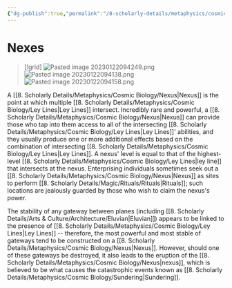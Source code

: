 ```yaml
---
{"dg-publish":true,"permalink":"/8-scholarly-details/metaphysics/cosmic-biology/nexus/","noteIcon":""}
---
```


# Nexes

>[!grid]
>![Pasted image 20230122094249.png](/img/user/x.%20Assets/Attachments/Pasted%20image%2020230122094249.png)
>![Pasted image 20230122094138.png](/img/user/x.%20Assets/Attachments/Pasted%20image%2020230122094138.png)
>![Pasted image 20230122094158.png](/img/user/x.%20Assets/Attachments/Pasted%20image%2020230122094158.png)

A [[8. Scholarly Details/Metaphysics/Cosmic Biology/Nexus\|Nexus]] is the point at which multiple [[8. Scholarly Details/Metaphysics/Cosmic Biology/Ley Lines\|Ley Lines]] intersect. Incredibly rare and powerful, a [[8. Scholarly Details/Metaphysics/Cosmic Biology/Nexus\|Nexus]] can provide those who tap into them access to all of the intersecting [[8. Scholarly Details/Metaphysics/Cosmic Biology/Ley Lines\|Ley Lines]]' abilities, and they usually produce one or more additional effects based on the combination of intersecting [[8. Scholarly Details/Metaphysics/Cosmic Biology/Ley Lines\|Ley Lines]]. A nexus' level is equal to that of the highest-level [[8. Scholarly Details/Metaphysics/Cosmic Biology/Ley Lines\|ley line]] that intersects at the nexus. Enterprising individuals sometimes seek out a [[8. Scholarly Details/Metaphysics/Cosmic Biology/Nexus\|Nexus]] as sites to perform [[8. Scholarly Details/Magic/Rituals/Rituals\|Rituals]]; such locations are jealously guarded by those who wish to claim the nexus's power.

The stability of any gateway between planes (including [[8. Scholarly Details/Arts & Culture/Architecture/Eluvian\|Eluvian]]) appears to be linked to the presence of [[8. Scholarly Details/Metaphysics/Cosmic Biology/Ley Lines\|Ley Lines]] -- therefore, the most powerful and most stable of gateways tend to be constructed on a [[8. Scholarly Details/Metaphysics/Cosmic Biology/Nexus\|Nexus]]. However, should one of these gateways be destroyed, it also leads to the eruption of the [[8. Scholarly Details/Metaphysics/Cosmic Biology/Nexus\|nexus]], which is believed to be what causes the catastrophic events known as [[8. Scholarly Details/Metaphysics/Cosmic Biology/Sundering\|Sundering]]. 